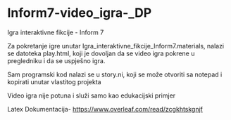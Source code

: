 # Inform7-video_igra-_DP
Igra interaktivne fikcije - Inform 7

Za pokretanje igre unutar Igra_interaktivne_fikcije_Inform7.materials, nalazi se datoteka play.html, koji je dovoljan da se video igra pokrene u pregledniku i da se uspješno igra.

Sam programski kod nalazi se u story.ni, koji se može otvoriti sa notepad i kopirati unutar vlastitog projekta

Video igra nije potuna i služi samo kao edukacijski primjer

Latex Dokumentacija- https://www.overleaf.com/read/zcgkhtskgnjf
